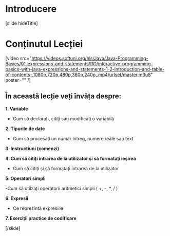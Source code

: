 # Introducere
[slide hideTitle]

# Conținutul Lecției

[video src="https://videos.softuni.org/hls/Java/Java-Programming-Basics/01-expressions-and-statements/RO/interactive-programming-basics-with-java-expressions-and-statements-1-2-introduction-and-table-of-contents-,1080p,720p,480p,360p,240p,.mp4/urlset/master.m3u8" poster="" /]

## În această lecție veți învăța despre:

**1. Variable**

- Cum să declarați, citiți sau modificați o variabilă

**2. Tipurile de date**

- Cum să procesați un număr întreg, numere reale sau text

**3. Instrucțiuni (comenzi)**

**4. Cum să citiți intrarea de la utilizator și să formatați ieșirea**

- Cum să citiți și să formatați intrarea de la utilizator

**5. Operatori simpli**

-Cum să utilzați operatorii aritmetici simpli ( +, -, *, / )

**6. Expresii** 

- Ce reprezintă expresiile

**7. Exerciții practice de codificare**

[/slide]